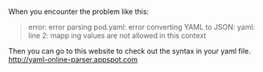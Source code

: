 When you encounter the problem like this:
>error: error parsing pod.yaml: error converting YAML to JSON: yaml: line 2: mapp
 ing values are not allowed in this context

Then you can go to this website to check out the syntax in your yaml file.
<br>
http://yaml-online-parser.appspot.com

